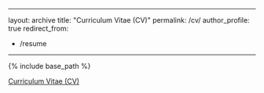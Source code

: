   ---
layout: archive
title: "Curriculum Vitae (CV)"
permalink: /cv/
author_profile: true
redirect_from:
  - /resume
---

{% include base_path %}

[Curriculum Vitae (CV)](https://rextlfung.github.io/rmi/files/rexfungCVspring2024.pdf)
